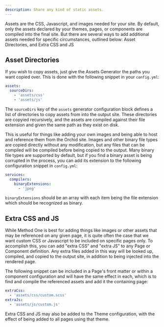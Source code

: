 ```yaml
---
description: Share any kind of static assets.
---
```


Assets are the CSS, Javascript, and images needed for your site. By default, only the assets declared by your themes, 
pages, or components are compiled into the final site. But there are several ways to add additional assets needed for 
specific circumstances, outlined below: Asset Directories, and Extra CSS and JS

## Asset Directories

If you wish to copy assets, just give the Assets Generator the paths you want copied over. This is done with the 
following snippet in your `config.yml`:

```yaml
assets:
  sourceDirs: 
    - 'assets/css'
    - 'assets/js'
```

The `sourceDirs` key of the `assets` generator configuration block defines a list of directories to copy assets from 
into the output site. These directories are copyied recursively, and the assets are compiled against their file 
extension and given the same path as they exist on disk. 

This is useful for things like adding your own images and being able to host and reference them from the Orchid site. 
Images and other binary file types are copied directly without any modification, but any files that can be compiled will
be compiled before being copied to the output. Many binary file types are supported by default, but if you find a binary
asset is being corrupted in the process, you can add its extension to the following configuration snippet in 
`config.yml`:

```yaml
services:
  compilers: 
    binaryExtensions: 
      - 'jpeg'
```


`binaryExtensions` should be an array with each item being the file extension which should be recognized as binary.

## Extra CSS and JS

While Method One is best for adding things like images or other assets that may be referenced on any given page, it is
quite often the case that we want custom CSS or Javascript to be included on specific pages only. To accomplish this, 
you can add "extra CSS" and "extra JS" to any Page or Component definition. Any extra files added in this way will be 
looked up, compiled, and copied to the output site, in addition to being injected into the rendered page. 

The following snippet can be included in a Page's front matter or within a component configuration and will have the 
same effect in each, which is to find and compile the referenced assets and add it the containing page:

```yaml
extraCss:
  - 'assets/css/custom.scss'
extraJs:
  - 'assets/js/custom.js'
```


Extra CSS and JS may also be added to the Theme configuration, with the effect of being added to all pages using that 
theme.
